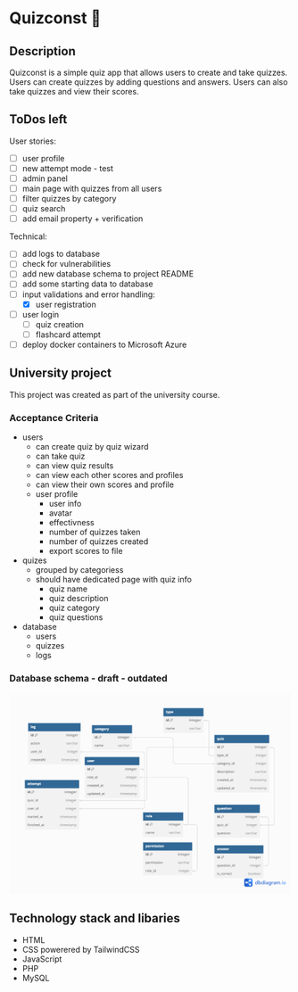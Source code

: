 # Quizconst 🔷

## Description

Quizconst is a simple quiz app that allows users to create and take quizzes. Users can create quizzes by adding questions and answers. Users can also take quizzes and view their scores.

## ToDos left

User stories:

- [ ] user profile
- [ ] new attempt mode - test
- [ ] admin panel
- [ ] main page with quizzes from all users
- [ ] filter quizzes by category
- [ ] quiz search
- [ ] add email property + verification

Technical:

- [ ] add logs to database
- [ ] check for vulnerabilities
- [ ] add new database schema to project README
- [ ] add some starting data to database
- [ ] input validations and error handling:
  - [x] user registration
- [ ] user login
  - [ ] quiz creation
  - [ ] flashcard attempt
- [ ] deploy docker containers to Microsoft Azure

## University project

This project was created as part of the university course.

### Acceptance Criteria

- users
  - can create quiz by quiz wizard
  - can take quiz
  - can view quiz results
  - can view each other scores and profiles
  - can view their own scores and profile
  - user profile
    - user info
    - avatar
    - effectivness
    - number of quizzes taken
    - number of quizzes created
    - export scores to file
- quizes
  - grouped by categoriess
  - should have dedicated page with quiz info
    - quiz name
    - quiz description
    - quiz category
    - quiz questions
- database
  - users
  - quizzes
  - logs

### Database schema - draft - outdated

![schema img](dbschema.png)

## Technology stack and libaries

- HTML
- CSS powerered by TailwindCSS
- JavaScript
- PHP
- MySQL
